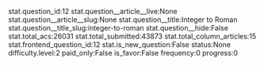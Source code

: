stat.question_id:12
stat.question__article__live:None
stat.question__article__slug:None
stat.question__title:Integer to Roman
stat.question__title_slug:integer-to-roman
stat.question__hide:False
stat.total_acs:26031
stat.total_submitted:43873
stat.total_column_articles:15
stat.frontend_question_id:12
stat.is_new_question:False
status:None
difficulty.level:2
paid_only:False
is_favor:False
frequency:0
progress:0
